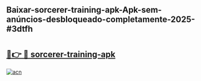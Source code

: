 ## Baixar-sorcerer-training-apk-Apk-sem-anúncios-desbloqueado-completamente-2025-#3dtfh

# <h2><a href="https://ainizakaria.my?title=sorcerer-training-apk&ref=22M">🔗👉 🔴 sorcerer-training-apk</a></h2>

[![acn](https://github.com/user-attachments/assets/0f9c940e-d8b0-45ae-aac7-cd30a18b3e1c)](https://ainizakaria.my?title=sorcerer-training-apk&ref=22M)

